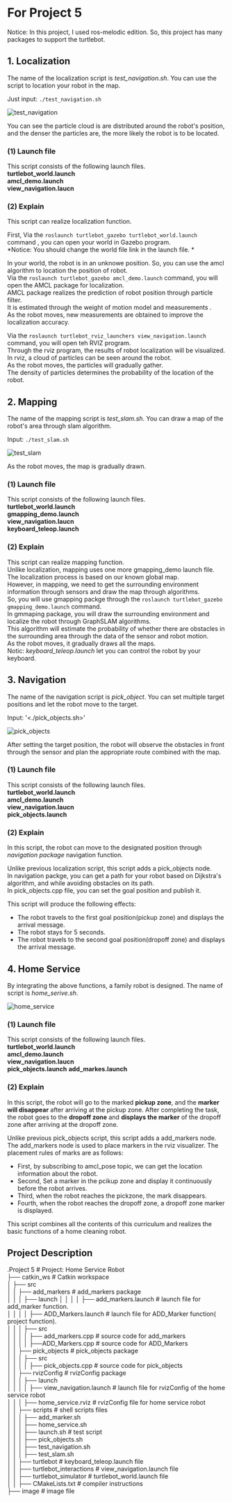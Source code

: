# For Project 5 

Notice: In this project, I used ros-melodic edition. So, this project has many packages to support the turtlebot.

## 1.  Localization 

The name of the localization script is *test_navigation.sh*.  You can use the script to location your robot in the map. 

Just input:  `./test_navigation.sh`

![test_navigation](https://user-images.githubusercontent.com/69617000/156378470-088a6d94-f4a9-4893-9c1b-3f9a7af9345d.png)

You can see the particle cloud is are distributed around the robot's position, and the denser the particles are, the more likely the robot is to be located.

### (1) Launch  file
This script consists of the following launch files.   
**turtlebot_world.launch**  
**amcl_demo.launch**  
**view_navigation.laucn**  

### (2) Explain
This script can realize localization function.   

First, Via the `roslaunch turtlebot_gazebo turtlebot_world.launch ` command , you can open your world in Gazebo program.     
*Notice: You should  change the world file link in the  launch file. *

In your world, the robot is in an unknowe position. So, you can use the amcl algorithm to location the position of robot.   
Via the  `roslaunch turtlebot_gazebo amcl_demo.launch` command, you will open the AMCL package for localization.    
AMCL package realizes the prediction of robot position through particle filter.   
It is estimated through the weight of motion model and measurements .   
As the robot moves, new measurements are obtained to improve the localization accuracy.

Via the `roslaunch turtlebot_rviz_launchers view_navigation.launch` command, you will open teh RVIZ program.  
Through the rviz program, the results of robot localization will be visualized.   
In rviz, a cloud of particles can be seen around the robot.   
As the robot moves, the particles will gradually gather.   
The density of particles determines the probability of the location of the robot.  


## 2. Mapping
 
The name of the mapping script is *test_slam.sh*. You can draw a map of the robot's area through slam algorithm.

Input: `./test_slam.sh`

![test_slam](https://user-images.githubusercontent.com/69617000/156380032-a6123f03-2675-42c7-b476-dba684b7d975.png)

As the robot moves, the map is gradually drawn.

### (1) Launch  file
This script consists of the following launch files.   
**turtlebot_world.launch**  
**gmapping_demo.launch**  
**view_navigation.laucn**   
**keyboard_teleop.launch**

### (2) Explain
This script can realize mapping function.  
Unlike localization, mapping uses one more gmapping_demo launch file.   
The localization process is based on our known global map.   
However, in mapping, we need to get the surrounding environment information through sensors and draw the map through algorithms.  
So, you will use gmapping packge through the `roslaunch turtlebot_gazebo gmapping_demo.launch` command.   
In gmmaping package, you will draw the surrounding environment and localize the robot through GraphSLAM algorithms.  
This algorithm will estimate the probability of whether there are obstacles in the surrounding area through the data of the sensor and robot motion.   
As the robot moves, it gradually draws all the maps.  
Notic: *keyboard_teleop.launch* let you can control the robot by your keyboard.   

## 3. Navigation

The name of  the navigation script is *pick_object*.  You can set multiple target positions and let the robot move to the target.

Input: '<./pick_objects.sh>'

![pick_objects](https://user-images.githubusercontent.com/69617000/156380895-6a75c4a4-e388-4ccf-8fd4-95eadac6a5c7.png)

After setting the target position, the robot will observe the obstacles in front through the sensor and plan the appropriate route combined with the map.

### (1) Launch  file
This script consists of the following launch files.   
**turtlebot_world.launch**  
**amcl_demo.launch**  
**view_navigation.laucn**  
**pick_objects.launch**

### (2) Explain
In this script, the robot can move to the designated position through *navigation package* navigation function.  

Unlike previous localization script, this script adds a pick_objects node.   
In navigation packge, you can get a path for your robot based on Dijkstra's algorithm,  and while avoiding obstacles on its path.  
In pick_objects.cpp file, you can set the goal position and publish it.   

This script will produce the following effects:  
- The robot travels to the first goal position(pickup zone) and displays the arrival message.  
- The robot stays for 5 seconds.  
- The robot travels to the second goal position(dropoff zone) and displays the arrival message.  


## 4. Home Service

By integrating the above functions, a family robot is designed. The name of script is *home_serive.sh*. 

![home_service](https://user-images.githubusercontent.com/69617000/156382076-c6276e4a-2d05-4bac-8ab9-891f8bd7ece6.png)

### (1) Launch  file
This script consists of the following launch files.   
**turtlebot_world.launch**  
**amcl_demo.launch**  
**view_navigation.laucn**  
**pick_objects.launch**
**add_markes.launch**

### (2) Explain
In this script, the robot will go to the marked __pickup zone__, and the __marker will disappear__ after arriving at the pickup zone. After completing the task, the robot goes to the __dropoff zone__ and __displays the marker__ of the dropoff zone after arriving at the dropoff zone.

Unlike previous pick_objects script, this script adds a add_markers node.   
The add_markers node is used to place markers in the rviz visualizer.
The placement rules of marks are as follows:  
- First, by subscribing to amcl_pose topic, we can get the location information about the robot.  
- Second, Set a marker in the pcikup zone and display it continuously before the robot arrives.  
- Third, when the robot reaches the pickzone, the mark disappears.    
- Fourth, when the robot reaches the dropoff zone, a dropoff zone marker is displayed.  

This script combines all the contents of this curriculum and realizes the basic functions of a home cleaning robot.




## Project Description
 
.Project 5                                        # Project: Home Service Robot     
├── catkin_ws                                             # Catkin workspace  
│   ├── src  
│   │   ├── add_markers                                   # add_markers package          
│   │   │   ├── launch
│   │   │   │   ├── add_markers.launch   # launch file for add_marker function.  
│   │   │   │   ├── ADD_Markers.launch   # launch file for ADD_Marker function( project function).    
│   │   │   ├── src  
│   │   │   │   ├── add_markers.cpp                       # source code for add_markers  
│   │   │   │   ├──ADD_Markers.cpp                  # source code for ADD_Markers  
│   │   ├── pick_objects                                  # pick_objects package       
│   │   │   ├── src  
│   │   │   │   ├── pick_objects.cpp                      # source code for pick_objects  
│   │   ├── rvizConfig                                    # rvizConfig package   
│   │   │   ├── launch  
│   │   │   │   ├── view_navigation.launch   # launch file for rvizConfig of the home service robot  
│   │   │   ├── home_service.rviz              # rvizConfig file for home service robot    
│   │   ├── scripts                                       # shell scripts files  
│   │   │   ├── add_marker.sh   
│   │   │   ├── home_service.sh   
│   │   │   ├── launch.sh                         # test script  
│   │   │   ├── pick_objects.sh  
│   │   │   ├── test_navigation.sh  
│   │   │   ├── test_slam.sh  
│   │   ├── turtlebot                                     # keyboard_teleop.launch file  
│   │   ├── turtlebot_interactions                        # view_navigation.launch file  
│   │   ├── turtlebot_simulator                           # turtlebot_world.launch file         
│   │   ├── CMakeLists.txt                                # compiler instructions  
├── image                # image file  
